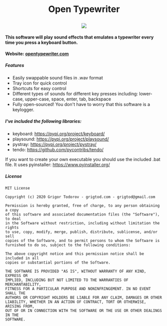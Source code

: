 <h1>
    <p align="center" >
    Open Typewriter
    </p>
</h1>
<p align="center">
    <img src="https://github.com/grigtod/OpenTypewriter/blob/master/assets/icons/onIcon.ico">
</p>

#### This software will play sound effects that emulates a typewriter every time you press a keyboard button.

#### Website: [opentypewriter.com](https://opentypewriter.com/)

##### Features
- Easily swappable sound files in .wav format
- Tray icon for quick control
- Shortcuts for easy control
- Different types of sounds for different key presses including: lower-case, upper-case, space, enter, tab, backspace
- Fully open-sourced! You don't have to worry that this software is a keylogger.

##### I've included the following libraries:
- keyboard: https://pypi.org/project/keyboard/
- playsound: https://pypi.org/project/playsound/
- pystray: https://pypi.org/project/pystray/
- tendo: https://github.com/pycontribs/tendo/

If you want to create your own executable you should use the included .bat file. It uses pyinstaller: https://www.pyinstaller.org/

##### License
~~~
MIT License

Copyright (c) 2020 Grigor Todorov - grigtod.com - grigtod@gmail.com

Permission is hereby granted, free of charge, to any person obtaining a copy
of this software and associated documentation files (the "Software"), to deal
in the Software without restriction, including without limitation the rights
to use, copy, modify, merge, publish, distribute, sublicense, and/or sell
copies of the Software, and to permit persons to whom the Software is
furnished to do so, subject to the following conditions:

The above copyright notice and this permission notice shall be included in all
copies or substantial portions of the Software.

THE SOFTWARE IS PROVIDED "AS IS", WITHOUT WARRANTY OF ANY KIND, EXPRESS OR
IMPLIED, INCLUDING BUT NOT LIMITED TO THE WARRANTIES OF MERCHANTABILITY,
FITNESS FOR A PARTICULAR PURPOSE AND NONINFRINGEMENT. IN NO EVENT SHALL THE
AUTHORS OR COPYRIGHT HOLDERS BE LIABLE FOR ANY CLAIM, DAMAGES OR OTHER
LIABILITY, WHETHER IN AN ACTION OF CONTRACT, TORT OR OTHERWISE, ARISING FROM,
OUT OF OR IN CONNECTION WITH THE SOFTWARE OR THE USE OR OTHER DEALINGS IN THE
SOFTWARE.
~~~
